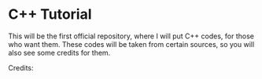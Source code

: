 # C++ Tutorial
This will be the first official repository, where I will put C++ codes, for those who want them. These codes will be taken from certain sources, so you will also see some credits for them.

Credits:
